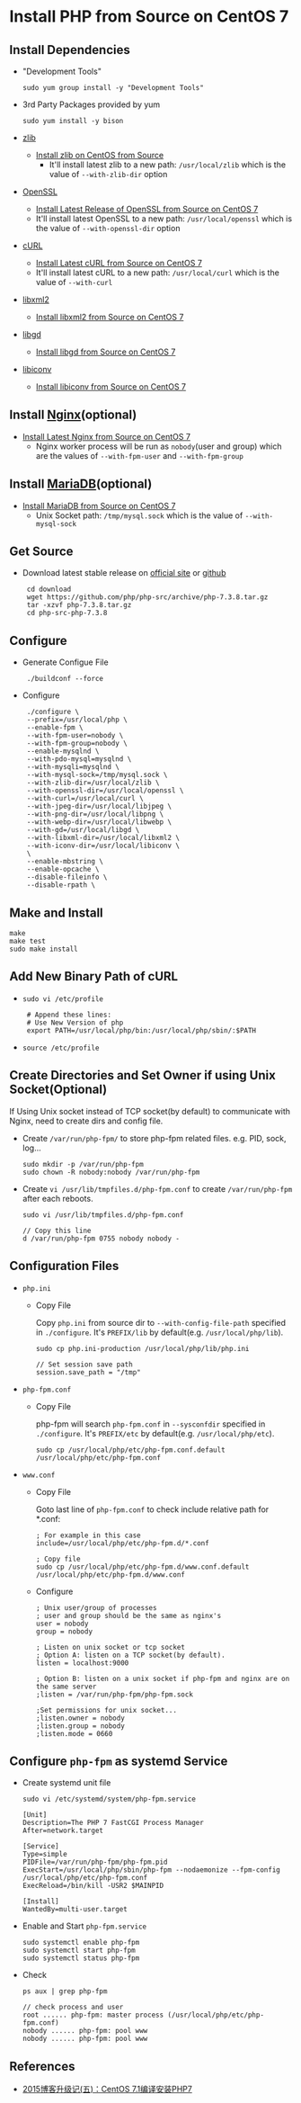 # Install PHP from Source on CentOS 7

## Install Dependencies
* "Development Tools"

      sudo yum group install -y "Development Tools"

* 3rd Party Packages provided by yum

      sudo yum install -y bison

* [zlib](https://www.zlib.net/)
   * [Install zlib on CentOS from Source](https://github.com/northbright/Notes/blob/master/zlib/install-zlib-on-centos-from-source.md) 
      * It'll install latest zlib to a new path: `/usr/local/zlib` which is the value of `--with-zlib-dir` option

* [OpenSSL](https://www.openssl.org/)
   * [Install Latest Release of OpenSSL from Source on CentOS 7](https://github.com/northbright/Notes/blob/master/openssl/install-latest-openssl-from-source-on-centos-7.md)
   * It'll install latest OpenSSL to a new path: `/usr/local/openssl` which is the value of `--with-openssl-dir` option

* [cURL](https://curl.haxx.se/)
   * [Install Latest cURL from Source on CentOS 7](https://github.com/northbright/Notes/blob/master/curl/install-latest-curl-from-source-on-centos-7.md) 
   * It'll install latest cURL to a new path: `/usr/local/curl` which is the value of `--with-curl`

* [libxml2](http://www.xmlsoft.org)
  * [Install libxml2 from Source on CentOS 7](https://github.com/northbright/Notes/blob/38198dcc848ae729c6e61627c1797044b84f13b1/libxml2/install-libxml2-from-source-on-centos7.md)

* [libgd](https://libgd.github.io/)
   * [Install libgd from Source on CentOS 7](https://github.com/northbright/Notes/blob/master/libgd/install-libgd-from-source-on-centos7.md)

* [libiconv](https://www.gnu.org/software/libiconv/)
  * [Install libiconv from Source on CentOS 7](https://github.com/northbright/Notes/blob/master/libiconv/install-libiconv-from-source-on-centos7.md)

## Install [Nginx](https://nginx.org)(optional)
* [Install Latest Nginx from Source on CentOS 7](https://github.com/northbright/Notes/blob/master/nginx/install-latest-nginx-from-source-on-centos-7.md)
   * Nginx worker process will be run as `nobody`(user and group) which are the values of `--with-fpm-user` and `--with-fpm-group` 

## Install [MariaDB](https://mariadb.org/)(optional)
 * [Install MariaDB from Source on CentOS 7](https://github.com/northbright/Notes/blob/master/mariadb/install-mariadb-from-source-on-centos7.md) 
    * Unix Socket path: `/tmp/mysql.sock` which is the value of `--with-mysql-sock` 

## Get Source
* Download latest stable release on [official site](https://www.php.net/downloads.php) or [github](https://github.com/php/php-src/releases)

       cd download
       wget https://github.com/php/php-src/archive/php-7.3.8.tar.gz
       tar -xzvf php-7.3.8.tar.gz
       cd php-src-php-7.3.8

## Configure
* Generate Configue File
    
       ./buildconf --force

* Configure

       ./configure \
       --prefix=/usr/local/php \
       --enable-fpm \
       --with-fpm-user=nobody \
       --with-fpm-group=nobody \
       --enable-mysqlnd \
       --with-pdo-mysql=mysqlnd \
       --with-mysqli=mysqlnd \
       --with-mysql-sock=/tmp/mysql.sock \
       --with-zlib-dir=/usr/local/zlib \
       --with-openssl-dir=/usr/local/openssl \
       --with-curl=/usr/local/curl \
       --with-jpeg-dir=/usr/local/libjpeg \
       --with-png-dir=/usr/local/libpng \
       --with-webp-dir=/usr/local/libwebp \
       --with-gd=/usr/local/libgd \
       --with-libxml-dir=/usr/local/libxml2 \
       --with-iconv-dir=/usr/local/libiconv \
       \
       --enable-mbstring \
       --enable-opcache \
       --disable-fileinfo \
       --disable-rpath \

## Make and Install

    make
    make test
    sudo make install

## Add New Binary Path of cURL
* `sudo vi /etc/profile`

       # Append these lines:
       # Use New Version of php
       export PATH=/usr/local/php/bin:/usr/local/php/sbin/:$PATH

* `source /etc/profile`

## Create Directories and Set Owner if using Unix Socket(Optional)
If Using Unix socket instead of TCP socket(by default) to communicate with Nginx, need to create dirs and config file.

* Create `/var/run/php-fpm/` to store php-fpm related files. e.g. PID, sock, log...

      sudo mkdir -p /var/run/php-fpm
      sudo chown -R nobody:nobody /var/run/php-fpm

* Create `vi /usr/lib/tmpfiles.d/php-fpm.conf` to create `/var/run/php-fpm` after each reboots.
  
      sudo vi /usr/lib/tmpfiles.d/php-fpm.conf

      // Copy this line
      d /var/run/php-fpm 0755 nobody nobody -

## Configuration Files
* `php.ini`
  * Copy File

    Copy `php.ini` from source dir to `--with-config-file-path` specified in `./configure`.
    It's `PREFIX/lib` by default(e.g. `/usr/local/php/lib`).

        sudo cp php.ini-production /usr/local/php/lib/php.ini

        // Set session save path
        session.save_path = "/tmp"

* `php-fpm.conf`
  * Copy File

    php-fpm will search `php-fpm.conf` in `--sysconfdir` specified in `./configure`.
    It's `PREFIX/etc` by default(e.g. `/usr/local/php/etc`).

        sudo cp /usr/local/php/etc/php-fpm.conf.default /usr/local/php/etc/php-fpm.conf

* `www.conf`
  * Copy File

    Goto last line of `php-fpm.conf` to check include relative path for *.conf:

        ; For example in this case
        include=/usr/local/php/etc/php-fpm.d/*.conf

        ; Copy file
        sudo cp /usr/local/php/etc/php-fpm.d/www.conf.default /usr/local/php/etc/php-fpm.d/www.conf

  * Configure

        ; Unix user/group of processes
        ; user and group should be the same as nginx's
        user = nobody
        group = nobody

        ; Listen on unix socket or tcp socket
        ; Option A: listen on a TCP socket(by default).
        listen = localhost:9000

        ; Option B: listen on a unix socket if php-fpm and nginx are on the same server
        ;listen = /var/run/php-fpm/php-fpm.sock

        ;Set permissions for unix socket...
        ;listen.owner = nobody
        ;listen.group = nobody
        ;listen.mode = 0660

## Configure `php-fpm` as systemd Service
* Create systemd unit file

      sudo vi /etc/systemd/system/php-fpm.service

      [Unit]
      Description=The PHP 7 FastCGI Process Manager
      After=network.target

      [Service]
      Type=simple
      PIDFile=/var/run/php-fpm/php-fpm.pid
      ExecStart=/usr/local/php/sbin/php-fpm --nodaemonize --fpm-config /usr/local/php/etc/php-fpm.conf
      ExecReload=/bin/kill -USR2 $MAINPID

      [Install]
      WantedBy=multi-user.target

* Enable and Start `php-fpm.service`

      sudo systemctl enable php-fpm
      sudo systemctl start php-fpm
      sudo systemctl status php-fpm

* Check

      ps aux | grep php-fpm

      // check process and user
      root ...... php-fpm: master process (/usr/local/php/etc/php-fpm.conf)
      nobody ...... php-fpm: pool www
      nobody ...... php-fpm: pool www

## References
* [2015博客升级记(五)：CentOS 7.1编译安装PHP7](https://typecodes.com/web/centos7compilephp7.html)
